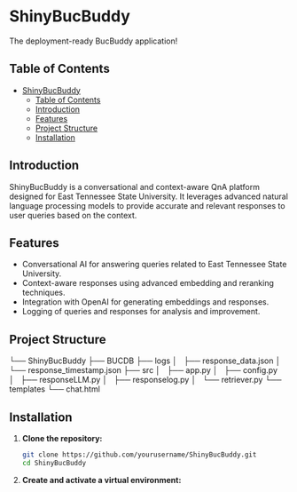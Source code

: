 # ShinyBucBuddy

The deployment-ready BucBuddy application!

## Table of Contents

- [ShinyBucBuddy](#shinybucbuddy)
  - [Table of Contents](#table-of-contents)
  - [Introduction](#introduction)
  - [Features](#features)
  - [Project Structure](#project-structure)
  - [Installation](#installation)

## Introduction

ShinyBucBuddy is a conversational and context-aware QnA platform designed for East Tennessee State University. It leverages advanced natural language processing models to provide accurate and relevant responses to user queries based on the context.

## Features

- Conversational AI for answering queries related to East Tennessee State University.
- Context-aware responses using advanced embedding and reranking techniques.
- Integration with OpenAI for generating embeddings and responses.
- Logging of queries and responses for analysis and improvement.

## Project Structure

└── ShinyBucBuddy
    ├── BUCDB
    ├── logs
    │   ├── response_data.json
    │   └── response_timestamp.json
    ├── src
    │   ├── app.py
    │   ├── config.py
    │   ├── responseLLM.py
    │   ├── responselog.py
    │   └── retriever.py
    └── templates
          └── chat.html

## Installation

1. **Clone the repository:**

   ```sh
   git clone https://github.com/yourusername/ShinyBucBuddy.git
   cd ShinyBucBuddy
   ```

2. **Create and activate a virtual environment:**